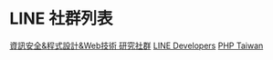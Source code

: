 # LINE 社群列表

[資訊安全&程式設計&Web技術 研究社群](list/Researching)
[LINE Developers](list/LINE_Developers)
[PHP Taiwan](list/PHP_Taiwan)
